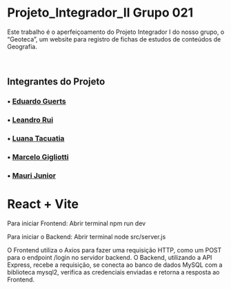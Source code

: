 # Projeto_Integrador_II Grupo 021

Este trabalho é o aperfeiçoamento do Projeto Integrador I do nosso grupo, o “Geoteca”, um website para registro de fichas de estudos de conteúdos de Geografia.

<br>

## Integrantes do Projeto

### • [Eduardo Guerts](https://github.com/EduardoGuerts)

### • [Leandro Rui](https://github.com/segueorui)

### • [Luana Tacuatia](https://github.com/luana-tacuatia)

### • [Marcelo Gigliotti](https://github.com/MSgigliotti)

### • [Mauri Junior](https://github.com/maurijr1)

# React + Vite

Para iniciar Frontend:
Abrir terminal
npm run dev

Para iniciar o Backend:
Abrir terminal
node src/server.js

O Frontend utiliza o Axios para fazer uma requisição HTTP, como um POST para o endpoint /login no servidor backend.
O Backend, utilizando a API Express, recebe a requisição, se conecta ao banco de dados MySQL com a biblioteca mysql2, verifica as credenciais enviadas e retorna a resposta ao Frontend.
